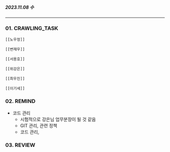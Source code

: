 
##### 2023.11.08 수

---

### 01. CRAWLING_TASK

	[[노우정]]

	[[변재우]]

	[[서용호]]

	[[위강은]]

	[[최우진]] 

	[[이기세]]


### 02. REMIND

- 코드 관리 
	- 시험적으로 강은님 업무분장이 될 것 같음
	- GIT 관리, 관련 정책
	- 코드 관리, 

### 03. REVIEW